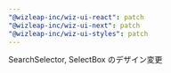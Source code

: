 ```yaml
---
"@wizleap-inc/wiz-ui-react": patch
"@wizleap-inc/wiz-ui-next": patch
"@wizleap-inc/wiz-ui-styles": patch
---
```


SearchSelector, SelectBox のデザイン変更
